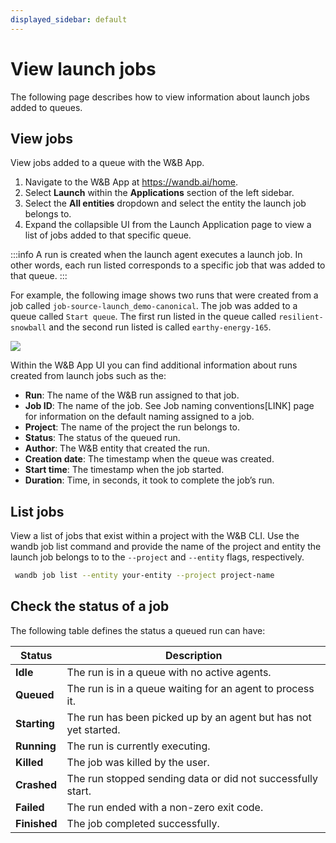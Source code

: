 ```yaml
---
displayed_sidebar: default
---
```


# View launch jobs

The following page describes how to view information about launch jobs added to queues.

## View jobs

View jobs added to a queue with the W&B App.

1. Navigate to the W&B App at https://wandb.ai/home.
2. Select **Launch** within the **Applications** section of the left sidebar.
3. Select the **All entities** dropdown and select the entity the launch job belongs to.
4. Expand the collapsible UI from the Launch Application page to view a list of jobs added to that specific queue.

:::info
A run is created when the launch agent executes a launch job. In other words, each run listed corresponds to a specific job that was added to that queue.
:::

For example, the following image shows two runs that were created from a job called `job-source-launch_demo-canonical`. The job was added to a queue called `Start queue`. The first run listed in the queue called `resilient-snowball` and the second run listed is called `earthy-energy-165`.


![](/images/launch/launch_jobs_status.png)

Within the W&B App UI you can find additional information about runs created from launch jobs such as the:
   - **Run**: The name of the W&B run assigned to that job.
   - **Job ID**: The name of the job. See Job naming conventions[LINK] page for information on the default naming assigned to a job.
   - **Project**: The name of the project the run belongs to.
   - **Status**: The status of the queued run. 
   - **Author**: The W&B entity that created the run.
   - **Creation date**: The timestamp when the queue was created.
   - **Start time**: The timestamp when the job started.
   - **Duration**: Time, in seconds, it took to complete the job’s run.

## List jobs 
View a list of jobs that exist within a project with the W&B CLI. Use the wandb job list command and provide the name of the project and entity the launch job belongs to to the `--project` and `--entity` flags, respectively. 

```bash
 wandb job list --entity your-entity --project project-name
```

## Check the status of a job

The following table defines the status a queued run can have:


| Status | Description |
| --- | --- |
| **Idle** | The run is in a queue with no active agents. |
| **Queued** | The run is in a queue waiting for an agent to process it. |
| **Starting** | The run has been picked up by an agent but has not yet started. |
| **Running** | The run is currently executing. |
| **Killed** | The job was killed by the user. |
| **Crashed** | The run stopped sending data or did not successfully start. |
| **Failed** | The run ended with a non-zero exit code. |
| **Finished** | The job completed successfully. |
